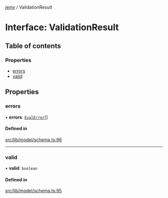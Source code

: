 [jemv](../README.md) / ValidationResult

# Interface: ValidationResult

## Table of contents

### Properties

- [errors](ValidationResult.md#errors)
- [valid](ValidationResult.md#valid)

## Properties

### errors

• **errors**: [`EvalError`](EvalError.md)[]

#### Defined in

[src/lib/model/schema.ts:96](https://github.com/data7expressions/jemv/blob/f58946d/src/lib/model/schema.ts#L96)

___

### valid

• **valid**: `boolean`

#### Defined in

[src/lib/model/schema.ts:95](https://github.com/data7expressions/jemv/blob/f58946d/src/lib/model/schema.ts#L95)
